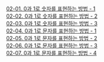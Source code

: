 [02-01. 0과 1로 숫자를 표현하는 방법 - 1](<02-01. 0과 1로 숫자를 표현하는 방법 - 1>)\
[02-02. 0과 1로 숫자를 표현하는 방법 - 2](<02-02. 0과 1로 숫자를 표현하는 방법 - 2>)\
[02-03. 0과 1로 숫자를 표현하는 방법 - 3](<02-03. 0과 1로 숫자를 표현하는 방법 - 3>)\
[02-04. 0과 1로 문자를 표현하는 방법 - 1](<02-04. 0과 1로 문자를 표현하는 방법 - 1>)\
[02-05. 0과 1로 문자를 표현하는 방법 - 2](<02-05. 0과 1로 문자를 표현하는 방법 - 2>)\
[02-06. 0과 1로 문자를 표현하는 방법 - 3](<02-06. 0과 1로 문자를 표현하는 방법 - 3>)\
[02-07. 0과 1로 문자를 표현하는 방법 - 4](<02-07. 0과 1로 문자를 표현하는 방법 - 4>)